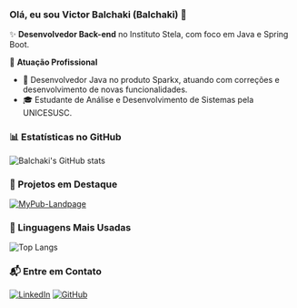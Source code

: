 ### Olá, eu sou Victor Balchaki (Balchaki) 👋

✨ **Desenvolvedor Back-end** no Instituto Stela, com foco em Java e Spring Boot.

🏢 **Atuação Profissional**
- 🚀 Desenvolvedor Java no produto Sparkx, atuando com correções e desenvolvimento de novas funcionalidades.
- 🎓 Estudante de Análise e Desenvolvimento de Sistemas pela UNICESUSC.

### 📊 Estatísticas no GitHub

![Balchaki's GitHub stats](https://github-readme-stats.vercel.app/api?username=Balchaki&show_icons=true&theme=dracula)

### 📌 Projetos em Destaque

[![MyPub-Landpage](https://github-readme-stats.vercel.app/api/pin/?username=Balchaki&repo=MyPub-LandpagE&theme=dracula)](https://github.com/Balchaki/MyPub-Landpage)

### 🚀 Linguagens Mais Usadas

![Top Langs](https://github-readme-stats.vercel.app/api/top-langs/?username=Balchaki&layout=compact&theme=dracula)

### 📬 Entre em Contato
<p align="left">
  <a href="https://www.linkedin.com/in/victor-balchaki-56898b196/"><img alt="LinkedIn" src="https://img.shields.io/badge/LinkedIn-000?style=for-the-badge&logo=linkedin&logoColor=0E76A8"></a>
  <a href="https://github.com/Balchaki"><img alt="GitHub" src="https://img.shields.io/badge/GitHub-000?style=for-the-badge&logo=github&logoColor=0E76A8"></a>
</p>


